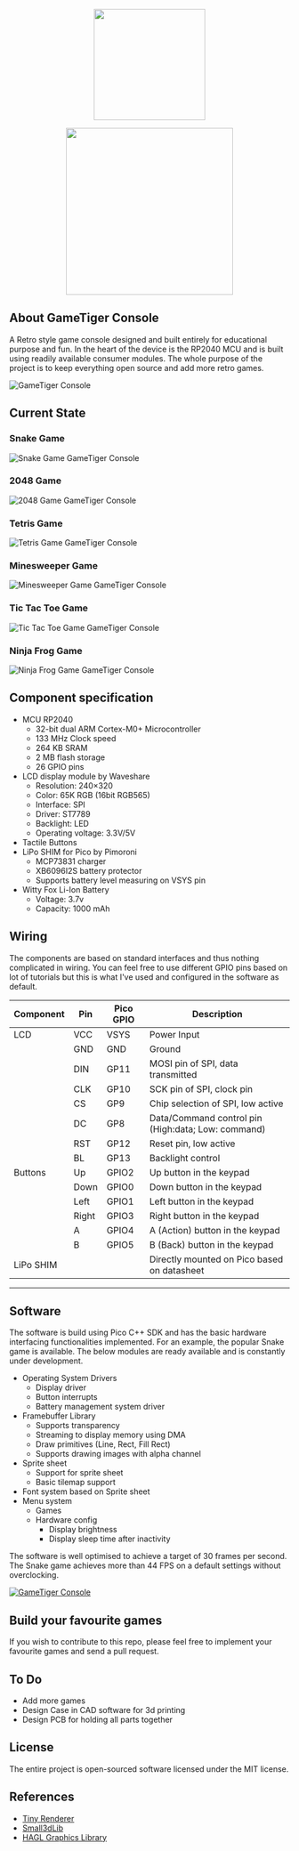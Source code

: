 <p align="center">
    <img src="docs/tiger.png" width="200">
</p>
<p align="center">
    <img src="docs/gametiger.png" width="300"></p>
</p>

## About GameTiger Console
A Retro style game console designed and built entirely for educational purpose and fun. In the heart of the device is the RP2040 MCU and is built using readily available consumer modules. The whole purpose of the project is to keep everything open source and add more retro games.

![GameTiger Console](/docs/gametiger.jpg)

## Current State
### Snake Game
![Snake Game GameTiger Console](/docs/Snake.gif)

### 2048 Game
![2048 Game GameTiger Console](/docs/2048.gif)

### Tetris Game
![Tetris Game GameTiger Console](/docs/Tetris.gif)

### Minesweeper Game
![Minesweeper Game GameTiger Console](/docs/Minesweeper.gif)

### Tic Tac Toe Game
![Tic Tac Toe Game GameTiger Console](/docs/TicTacToe.gif)

### Ninja Frog Game
![Ninja Frog Game GameTiger Console](/docs/NinjaFrog.gif)

## Component specification
*  MCU RP2040
    *  32-bit dual ARM Cortex-M0+ Microcontroller
    *  133 MHz Clock speed
    *  264 KB SRAM
    *  2 MB flash storage
    *  26 GPIO pins
*  LCD display module by Waveshare
    *  Resolution: 240×320
    *  Color: 65K RGB (16bit RGB565)
    *  Interface: SPI
    *  Driver: ST7789
    *  Backlight: LED
    *  Operating voltage: 3.3V/5V
*  Tactile Buttons
*  LiPo SHIM for Pico by Pimoroni
    *  MCP73831 charger
    *  XB6096I2S battery protector
    *  Supports battery level measuring on VSYS pin
*  Witty Fox Li-Ion Battery
    *  Voltage: 3.7v
    *  Capacity: 1000 mAh

## Wiring 
The components are based on standard interfaces and thus nothing complicated in wiring. You can feel free to use different GPIO pins based on lot of tutorials but this is what I've used and configured in the software as default. 

| Component | Pin | Pico GPIO | Description |
|--|--|--|--|
|LCD|VCC|VSYS|Power Input|
||GND|GND|Ground|
||DIN|GP11|MOSI pin of SPI, data transmitted|
||CLK|GP10|SCK pin of SPI, clock pin|
||CS|GP9|Chip selection of SPI, low active|
||DC|GP8|Data/Command control pin (High:data; Low: command)|
||RST|GP12|Reset pin, low active|
||BL|GP13|Backlight control|
|Buttons|Up|GPIO2|Up button in the keypad|
||Down|GPIO0|Down button in the keypad|
||Left|GPIO1|Left button in the keypad|
||Right|GPIO3|Right button in the keypad|
||A|GPIO4|A (Action) button in the keypad|
||B|GPIO5|B (Back) button in the keypad|
|LiPo SHIM| | | Directly mounted on Pico based on datasheet|
____

## Software
The software is build using Pico C++ SDK and has the basic hardware interfacing functionalities implemented. For an example, the popular Snake game is available. The below modules are ready available and is constantly under development. 

* Operating System Drivers
    * Display driver
    * Button interrupts
    * Battery management system driver
* Framebuffer Library
    * Supports transparency
    * Streaming to display memory using DMA
    * Draw primitives (Line, Rect, Fill Rect)
    * Supports drawing images with alpha channel
* Sprite sheet 
    * Support for sprite sheet 
    * Basic tilemap support
* Font system based on Sprite sheet
* Menu system
    * Games
    * Hardware config
        * Display brightness
        * Display sleep time after inactivity

The software is well optimised to achieve a target of 30 frames per second. The Snake game achieves more than 44 FPS on a default settings without overclocking. 

[![GameTiger Console](https://img.youtube.com/vi/edIZAm9zVC8/0.jpg)](https://youtu.be/edIZAm9zVC8)


## Build your favourite games
If you wish to contribute to this repo, please feel free to implement your favourite games and send a pull request. 

## To Do
* Add more games
* Design Case in CAD software for 3d printing
* Design PCB for holding all parts together


## License
The entire project is open-sourced software licensed under the MIT license.

## References
* [Tiny Renderer](https://github.com/ssloy/tinyrenderer)
* [Small3dLib](https://gitlab.com/drummyfish/small3dlib)
* [HAGL Graphics Library](https://github.com/tuupola/hagl)
